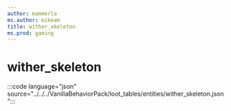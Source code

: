 ```yaml
---
author: mammerla
ms.author: mikeam
title: wither_skeleton
ms.prod: gaming
---
```


# wither_skeleton

:::code language="json" source="../../../VanillaBehaviorPack/loot_tables/entities/wither_skeleton.json":::